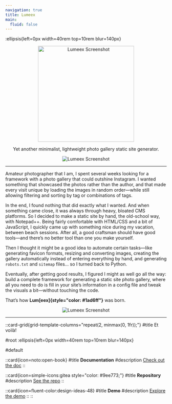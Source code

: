 ```yaml
---
navigation: true
title: Lumeex
main:
  fluid: false
---
```

:ellipsis{left=0px width=40rem top=10rem blur=140px}

<div align="center">
  <img src="https://git.djeex.fr/Djeex/lumeex/raw/branch/main/illustration/logo.svg" alt="Lumeex Screenshot" width="300"/>
</div>
<p/>
<div align="center">
<p>Yet another minimalist, lightweight photo gallery static site generator.</p>
</div>
</p>
<div align="center">
  <img src="https://git.djeex.fr/Djeex/lumeex/raw/branch/main/illustration/lumeex.png" alt="Lumeex Screenshot" />
</div>

---

Amateur photographer that I am, I spent several weeks looking for a framework with a photo gallery that could outshine Instagram. I wanted something that showcased the photos rather than the author, and that made every visit unique by loading the images in random order—while still allowing filtering and sorting by tag or combinations of tags.

In the end, I found nothing that did exactly what I wanted. And when something came close, it was always through heavy, bloated CMS platforms. So I decided to make a static site by hand, the old-school way, with Notepad++. Being fairly comfortable with HTML/CSS and a bit of JavaScript, I quickly came up with something nice during my vacation, between beach sessions. After all, a good craftsman should have good tools—and there’s no better tool than one you make yourself.

Then I thought it might be a good idea to automate certain tasks—like generating favicon formats, resizing and converting images, creating the gallery automatically instead of entering everything by hand, and generating `robots.txt` and `sitemap` files… so I turned back to Python.

Eventually, after getting good results, I figured I might as well go all the way: build a complete framework for generating a static site photo gallery, where all you need to do is fill in your site’s information in a config file and tweak the visuals a bit—without touching the code.

That’s how **Lum[eex]{style="color: #1ad6ff"}** was born.

<div align="center">
  <img src="https://git.djeex.fr/Djeex/lumeex/raw/branch/main/illustration/lumeex-webui.png" alt="Lumeex Screenshot" />
</div>

---

::card-grid{grid-template-columns="repeat(2, minmax(0, 1fr));"}
#title
Et voilà!

#root
:ellipsis{left=0px width=40rem top=10rem blur=140px}

#default
 
  ::card{icon=noto:open-book}
  #title
  __Documentation__
  #description
  [Check out the doc](https://lumeex.djeex.fr)
  ::
 
  ::card{icon=simple-icons:gitea style="color: #9ee773;"}
  #title
  __Repository__
  #description
  [See the repo](https://git.djeex.fr/Djeex/lumeex)
  ::

  ::card{icon=fluent-color:design-ideas-48}
  #title
  __Demo__
  #description
  [Explore the demo](https://modern.djeex.fr)
  ::
::

